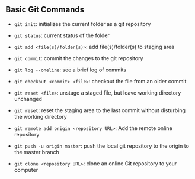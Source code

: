 ## Basic Git Commands
- `git init`: initializes the current folder as a git repository
- `git status`: current status of the folder
- `git add <file(s)/folder(s)>`: add file(s)/folder(s) to staging area
- `git commit`: commit the changes to the git repository
- `git log --oneline`: see a brief log of commits

- `git checkout <commit> <file>`: checkout the file from an older commit
- `git reset <file>`: unstage a staged file, but leave working directory unchanged
- `git reset`: reset the staging area to the last commit without disturbing the working directory

- `git remote add origin <repository URL>`: Add the remote online repository
- `git push -u origin master`: push the local git repository to the origin to the master branch
- `git clone <repository URL>`: clone an online Git repository to your computer